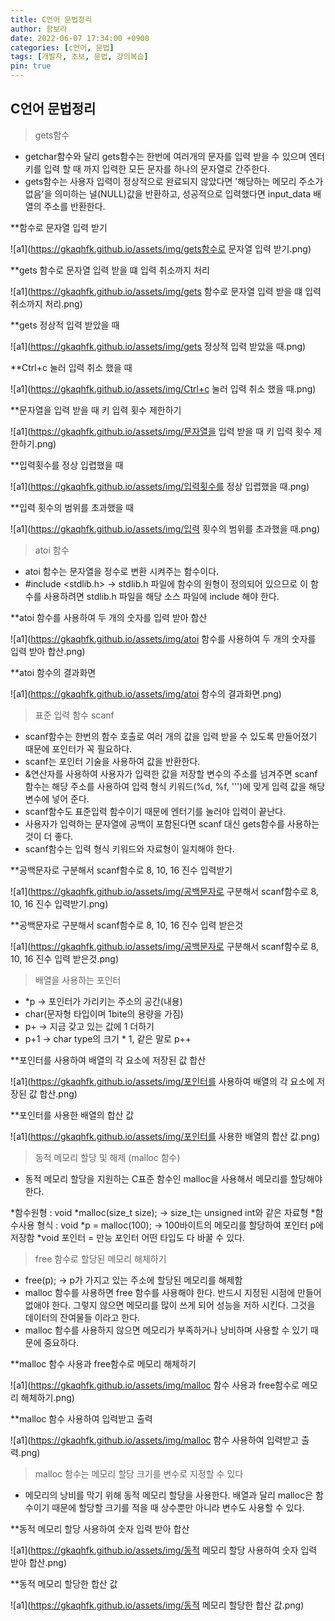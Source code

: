 ```yaml
---
title: C언어 문법정리
author: 함보라
date: 2022-06-07 17:34:00 +0900
categories: [c언어, 문법]
tags: [개발자, 초보, 문법, 강의복습]
pin: true
---
```


## C언어 문법정리

> gets함수 

- getchar함수와 달리 gets함수는 한번에 여러개의 문자를 입력 받을 수 있으며 엔터키를 입력 할 때 까지 입력한 모든 문자를 하나의 문자열로 간주한다.
- gets함수는 사용자 입력이 정상적으로 완료되지 않았다면 '해당하는 메모리 주소가 없음'을 의미하는 널(NULL)값을 반환하고, 성공적으로 입력했다면 input_data 배열의 주소를 반환한다.

**함수로 문자열 입력 받기

![a1](https://gkaqhfk.github.io/assets/img/gets함수로 문자열 입력 받기.png)

**gets 함수로 문자열 입력 받을 떄 입력 취소까지 처리

![a1](https://gkaqhfk.github.io/assets/img/gets 함수로 문자열 입력 받을 떄 입력 취소까지 처리.png)

**gets 정상적 입력 받았을 때

![a1](https://gkaqhfk.github.io/assets/img/gets 정상적 입력 받았을 때.png)

**Ctrl+c 눌러 입력 취소 했을 때

![a1](https://gkaqhfk.github.io/assets/img/Ctrl+c 눌러 입력 취소 했을 때.png)

**문자열을 입력 받을 때 키 입력 횟수 제한하기

![a1](https://gkaqhfk.github.io/assets/img/문자열을 입력 받을 때 키 입력 횟수 제한하기.png)

**입력횟수를 정상 입렵했을 때

![a1](https://gkaqhfk.github.io/assets/img/입력횟수를 정상 입렵했을 때.png)

**입력 횟수의 범위를 초과했을 때

![a1](https://gkaqhfk.github.io/assets/img/입력 횟수의 범위를 초과했을 때.png)

> atoi 함수

- atoi 함수는 문자열을 정수로 변환 시켜주는 함수이다.
- #include <stdlib.h> -> stdlib.h 파일에 함수의 원형이 정의되어 있으므로 이 함수를 사용하려면 stdlib.h 파일을 해당 소스 파일에 include 해야 한다.

**atoi 함수를 사용하여 두 개의 숫자를 입력 받아 합산

![a1](https://gkaqhfk.github.io/assets/img/atoi 함수를 사용하여 두 개의 숫자를 입력 받아 합산.png)

**atoi 함수의 결과화면

![a1](https://gkaqhfk.github.io/assets/img/atoi 함수의 결과화면.png)

> 표준 입력 함수 scanf

- scanf함수는 한번의 함수 호출로 여러 개의 값을 입력 받을 수 있도록 만들어졌기 때문에 포인터가 꼭 필요하다.
- scanf는 포인터 기술을 사용하여 값을 반환한다.
- &연산자를 사용하여 사용자가 입력한 값을 저장할 변수의 주소를 넘겨주면 scanf함수는 해당 주소를 사용하여 입력 형식 키워드(%d, %f, ''')에 맞게 입력 값을 해당 변수에 넣어 준다.
- scanf함수도 표준입력 함수이기 때문에 엔터기를 눌러야 입력이 끝난다.
- 사용자가 입력하는 문자열에 공백이 포함된다면 scanf 대신 gets함수를 사용하는 것이 더 좋다.
- scanf함수는 입력 형식 키워드와 자료형이 일치해야 한다.

**공백문자로 구분해서 scanf함수로 8, 10, 16 진수 입력받기

![a1](https://gkaqhfk.github.io/assets/img/공백문자로 구분해서 scanf함수로 8, 10, 16 진수 입력받기.png)

**공백문자로 구분해서 scanf함수로 8, 10, 16 진수 입력 받은것

![a1](https://gkaqhfk.github.io/assets/img/공백문자로 구분해서 scanf함수로 8, 10, 16 진수 입력 받은것.png)

> 배열을 사용하는 포인터

- *p -> 포인터가 가리키는 주소의 공간(내용)
- char(문자형 타입이며 1bite의 용량을 가짐)
- p+ -> 지금 갖고 있는 값에 1 더하기
- p+1 -> char type의 크기 * 1, 같은 말로 p++

**포인터를 사용하여 배열의 각 요소에 저장된 값 합산

![a1](https://gkaqhfk.github.io/assets/img/포인터를 사용하여 배열의 각 요소에 저장된 값 합산.png)

**포인터를 사용한 배열의 합산 값

![a1](https://gkaqhfk.github.io/assets/img/포인터를 사용한 배열의 합산 값.png)

> 동적 메모리 할당 및 해제 (malloc 함수)

- 동적 메모리 할당을 지원하는 C표준 함수인 malloc을 사용해서 메모리를 할당해야 한다.

*함수원형 : void *malloc(size_t size); -> size_t는 unsigned int와 같은 자료형
*함수사용 형식 : void *p = malloc(100); -> 100바이트의 메모리를 할당하여 포인터 p에 저장함
*void 포인터 = 만능 포인터 어떤 타입도 다 바꿀 수 있다.

> free 함수로 할당된 메모리 해체하기

- free(p); -> p가 가지고 있는 주소에 할당된 메모리를 해제함
- malloc 함수를 사용하면 free 함수를 사용해야 한다. 반드시 지정된 시점에 만들어 없애야 한다. 그렇지 않으면 메모리를 많이 쓰게 되어 성능을 저하 시킨다. 그것을 데이터의 잔여물들 이라고 한다.
- malloc 함수를 사용하지 않으면 메모리가 부족하거나 낭비하며 사용할 수 있기 때문에 중요하다.

**malloc 함수 사용과 free함수로 메모리 해체하기

![a1](https://gkaqhfk.github.io/assets/img/malloc 함수 사용과 free함수로 메모리 해체하기.png)

**malloc 함수 사용하여 입력받고 출력

![a1](https://gkaqhfk.github.io/assets/img/malloc 함수 사용하여 입력받고 출력.png)

> malloc 함수는 메모리 할당 크기를 변수로 지정할 수 있다

- 메모리의 낭비를 막기 위해 동적 메모리 할당을 사용한다. 배열과 달리 malloc은 함수이기 때문에 할당할 크기를 적을 때 상수뿐만 아니라 변수도 사용할 수 있다.

**동적 메모리 할당 사용하여 숫자 입력 받아 합산

![a1](https://gkaqhfk.github.io/assets/img/동적 메모리 할당 사용하여 숫자 입력 받아 합산.png)

**동적 메모리 할당한 합산 값

![a1](https://gkaqhfk.github.io/assets/img/동적 메모리 할당한 합산 값.png)
